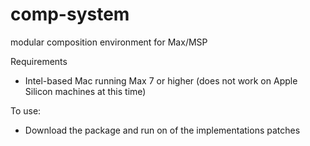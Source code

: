 # comp-system

modular composition environment for Max/MSP

Requirements
* Intel-based Mac running Max 7 or higher (does not work on Apple Silicon machines at this time)

To use:
* Download the package and run on of the implementations patches
